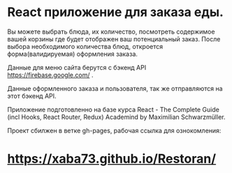 # React приложение для заказа еды.  
Вы можете выбрать блюда, их количество, посмотреть содержимое вашей корзины где будет отображен ваш потенциальный заказ.
После выбора необходимого количества блюд, откроется форма(валидируемая) оформления заказа.

Данные для меню сайта берутся с бэкенд API https://firebase.google.com/ .

Данные оформленного заказа и пользователя, так же отправляются на этот бэкенд API.

Приложение подготовленно  на базе курса React - The Complete Guide (incl Hooks, React Router, Redux) Academind by Maximilian Schwarzmüller.

Проект сбилжен в ветке gh-pages, рабочая ссылка для ознокомления:
# https://xaba73.github.io/Restoran/
 
